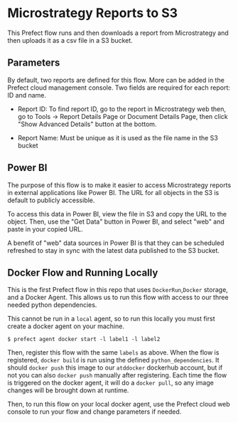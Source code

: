# Microstrategy Reports to S3

This Prefect flow runs and then downloads a report from Microstrategy and then uploads it as a csv file in a S3 bucket. 

## Parameters

By default, two reports are defined for this flow. More can be added in the Prefect cloud management console. Two fields are required for each report: ID and name. 

- Report ID: To find report ID, go to the report in Microstrategy web then, go to Tools -> Report Details Page or Document Details Page, then click "Show Advanced Details" button at the bottom.

- Report Name: Must be unique as it is used as the file name in the S3 bucket

## Power BI

The purpose of this flow is to make it easier to access Microstrategy reports in external applications like Power BI. The URL for all objects in the S3 is default to publicly accessible. 

To access this data in Power BI, view the file in S3 and copy the URL to the object. Then, use the "Get Data" button in Power BI, and select "web" and paste in your copied URL. 

A benefit of "web" data sources in Power BI is that they can be scheduled refreshed to stay in sync with the latest data published to the S3 bucket.

## Docker Flow and Running Locally

This is the first Prefect flow in this repo that uses `DockerRun`,`Docker` storage, and a Docker Agent. This allows us to run this flow with access to our three needed python dependencies.

This cannot be run in a `local` agent, so to run this locally you must first create a docker agent on your machine.

```
$ prefect agent docker start -l label1 -l label2
```

Then, register this flow with the same `labels` as above. When the flow is registered, `docker build` is run using the defined `python_dependencies`. It should `docker push` this image to our `atddocker` dockerhub account, but if not you can also `docker push` manually after registering. Each time the flow is triggered on the docker agent, it will do a `docker pull`, so any image changes will be brought down at runtime.

Then, to run this flow on your local docker agent, use the Prefect cloud web console to run your flow and change parameters if needed.